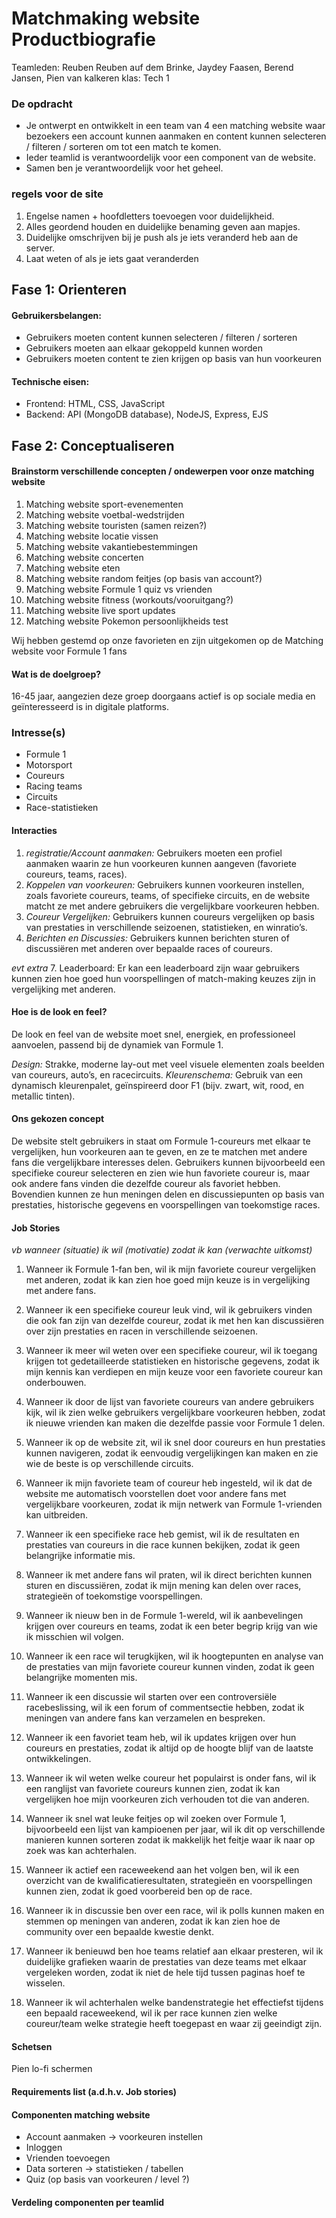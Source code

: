 # Matchmaking website Productbiografie 
Teamleden: Reuben Reuben auf dem Brinke, Jaydey Faasen, Berend Jansen, Pien van kalkeren
klas: Tech 1 


### De opdracht
- Je ontwerpt en ontwikkelt in een team van 4 een matching website waar bezoekers een account kunnen aanmaken en content kunnen selecteren / filteren / sorteren om tot een match te komen.
- Ieder teamlid is verantwoordelijk voor een component van de website.
- Samen ben je verantwoordelijk voor het geheel.

### regels voor de site
1. Engelse namen + hoofdletters toevoegen voor duidelijkheid.
2. Alles geordend houden en duidelijke benaming geven aan mapjes.
3. Duidelijke omschrijven bij je push als je iets veranderd heb aan de server.
4. Laat weten of als je iets gaat veranderden


## Fase 1: Orienteren


#### Gebruikersbelangen:

- Gebruikers moeten content kunnen selecteren / filteren / sorteren
- Gebruikers moeten aan elkaar gekoppeld kunnen worden
- Gebruikers moeten content te zien krijgen op basis van hun voorkeuren

#### Technische eisen:
- Frontend: HTML, CSS, JavaScript
- Backend: API (MongoDB database), NodeJS, Express, EJS



## Fase 2: Conceptualiseren


#### Brainstorm verschillende concepten / ondewerpen voor onze matching website 
1. Matching website sport-evenementen
2. Matching website voetbal-wedstrijden
3. Matching website touristen (samen reizen?)
4. Matching website locatie vissen
5. Matching website vakantiebestemmingen
6. Matching website concerten
7. Matching website eten
8. Matching website random feitjes (op basis van account?)
9. Matching website Formule 1 quiz vs vrienden
10. Matching website fitness (workouts/vooruitgang?)
11. Matching website live sport updates
12. Matching website Pokemon persoonlijkheids test

Wij hebben gestemd op onze favorieten en zijn uitgekomen op de Matching website voor Formule 1 fans

#### Wat is de doelgroep?
16-45 jaar, aangezien deze groep doorgaans actief is op sociale media en geïnteresseerd is in digitale platforms.

### Intresse(s)
- Formule 1
- Motorsport
- Coureurs
- Racing teams
- Circuits
- Race-statistieken

#### Interacties
1. *registratie/Account aanmaken:* Gebruikers moeten een profiel aanmaken waarin ze hun voorkeuren kunnen aangeven (favoriete coureurs, teams, races).
2. *Koppelen van voorkeuren:* Gebruikers kunnen voorkeuren instellen, zoals favoriete coureurs, teams, of specifieke circuits, en de website matcht ze met andere gebruikers die vergelijkbare voorkeuren hebben.
3. *Coureur Vergelijken:* Gebruikers kunnen coureurs vergelijken op basis van prestaties in verschillende seizoenen, statistieken, en winratio’s.
4. *Berichten en Discussies:* Gebruikers kunnen berichten sturen of discussiëren met anderen over bepaalde races of coureurs.

*evt extra*
7. Leaderboard: Er kan een leaderboard zijn waar gebruikers kunnen zien hoe goed hun voorspellingen of match-making keuzes zijn in vergelijking met anderen.

#### Hoe is de look en feel?
De look en feel van de website moet snel, energiek, en professioneel aanvoelen, passend bij de dynamiek van Formule 1.

*Design:* Strakke, moderne lay-out met veel visuele elementen zoals beelden van coureurs, auto’s, en racecircuits.
*Kleurenschema:* Gebruik van een dynamisch kleurenpalet, geïnspireerd door F1 (bijv. zwart, wit, rood, en metallic tinten).

#### Ons gekozen concept
De website stelt gebruikers in staat om Formule 1-coureurs met elkaar te vergelijken, hun voorkeuren aan te geven, en ze te matchen met andere fans die vergelijkbare interesses delen. Gebruikers kunnen bijvoorbeeld een specifieke coureur selecteren en zien wie hun favoriete coureur is, maar ook andere fans vinden die dezelfde coureur als favoriet hebben. Bovendien kunnen ze hun meningen delen en discussiepunten op basis van prestaties, historische gegevens en voorspellingen van toekomstige races.

#### Job Stories
*vb wanneer (situatie) ik wil (motivatie) zodat ik kan (verwachte uitkomst)*

1. Wanneer ik Formule 1-fan ben, wil ik mijn favoriete coureur vergelijken met anderen, zodat ik kan zien hoe goed mijn keuze is in vergelijking met andere fans.

2. Wanneer ik een specifieke coureur leuk vind, wil ik gebruikers vinden die ook fan zijn van dezelfde coureur, zodat ik met hen kan discussiëren over zijn prestaties en racen in verschillende seizoenen.

3. Wanneer ik meer wil weten over een specifieke coureur, wil ik toegang krijgen tot gedetailleerde statistieken en historische gegevens, zodat ik mijn kennis kan verdiepen en mijn keuze voor een favoriete coureur kan onderbouwen.

4. Wanneer ik door de lijst van favoriete coureurs van andere gebruikers kijk, wil ik zien welke gebruikers vergelijkbare voorkeuren hebben, zodat ik nieuwe vrienden kan maken die dezelfde passie voor Formule 1 delen.

5. Wanneer ik op de website zit, wil ik snel door coureurs en hun prestaties kunnen navigeren, zodat ik eenvoudig vergelijkingen kan maken en zie wie de beste is op verschillende circuits.

6. Wanneer ik mijn favoriete team of coureur heb ingesteld, wil ik dat de website me automatisch voorstellen doet voor andere fans met vergelijkbare voorkeuren, zodat ik mijn netwerk van Formule 1-vrienden kan uitbreiden.

7. Wanneer ik een specifieke race heb gemist, wil ik de resultaten en prestaties van coureurs in die race kunnen bekijken, zodat ik geen belangrijke informatie mis.

8. Wanneer ik met andere fans wil praten, wil ik direct berichten kunnen sturen en discussiëren, zodat ik mijn mening kan delen over races, strategieën of toekomstige voorspellingen.

9. Wanneer ik nieuw ben in de Formule 1-wereld, wil ik aanbevelingen krijgen over coureurs en teams, zodat ik een beter begrip krijg van wie ik misschien wil volgen.

10. Wanneer ik een race wil terugkijken, wil ik hoogtepunten en analyse van de prestaties van mijn favoriete coureur kunnen vinden, zodat ik geen belangrijke momenten mis.

11. Wanneer ik een discussie wil starten over een controversiële racebeslissing, wil ik een forum of commentsectie hebben, zodat ik meningen van andere fans kan verzamelen en bespreken.

12. Wanneer ik een favoriet team heb, wil ik updates krijgen over hun coureurs en prestaties, zodat ik altijd op de hoogte blijf van de laatste ontwikkelingen.

13. Wanneer ik wil weten welke coureur het populairst is onder fans, wil ik een ranglijst van favoriete coureurs kunnen zien, zodat ik kan vergelijken hoe mijn voorkeuren zich verhouden tot die van anderen.

14. Wanneer ik snel wat leuke feitjes op wil zoeken over Formule 1, bijvoorbeeld een lijst van kampioenen per jaar, wil ik dit op verschillende manieren kunnen sorteren zodat ik makkelijk het feitje waar ik naar op zoek was kan achterhalen.

15. Wanneer ik actief een raceweekend aan het volgen ben, wil ik een overzicht van de kwalificatieresultaten, strategieën en voorspellingen kunnen zien, zodat ik goed voorbereid ben op de race.

16. Wanneer ik in discussie ben over een race, wil ik polls kunnen maken en stemmen op meningen van anderen, zodat ik kan zien hoe de community over een bepaalde kwestie denkt.

17. Wanneer ik benieuwd ben hoe teams relatief aan elkaar presteren, wil ik duidelijke grafieken waarin de prestaties van deze teams met elkaar vergeleken worden, zodat ik niet de hele tijd tussen paginas hoef te wisselen.

18. Wanneer ik wil achterhalen welke bandenstrategie het effectiefst tijdens een bepaald raceweekend, wil ik per race kunnen zien welke coureur/team welke strategie heeft toegepast en waar zij geeindigt zijn.
    
#### Schetsen
Pien lo-fi schermen 
<img src="./static/style/images/schetsen/Profiel.png" alt="">
<img src="./static/style/images/schetsen/Game.png" alt="">
<img src="./static/style/images/schetsen/Landingpage.png" alt="">
<img src="./static/style/images/schetsen/Communityplatform.png" alt="">

#### Requirements list (a.d.h.v. Job stories)

#### Componenten matching website
- Account aanmaken -> voorkeuren instellen
- Inloggen
- Vrienden toevoegen
- Data sorteren -> statistieken / tabellen
- Quiz (op basis van voorkeuren / level ?)

#### Verdeling componenten per teamlid




